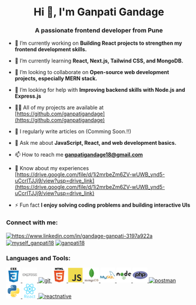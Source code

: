 <h1 align="center">Hi 👋, I'm Ganpati Gandage</h1>
<h3 align="center">A passionate frontend developer from Pune</h3>

- 🔭 I’m currently working on **Building React projects to strengthen my frontend development skills.**

- 🌱 I’m currently learning **React, Next.js, Tailwind CSS, and MongoDB.**

- 👯 I’m looking to collaborate on **Open-source web development projects, especially MERN stack.**

- 🤝 I’m looking for help with **Improving backend skills with Node.js and Express.js**

- 👨‍💻 All of my projects are available at [https://github.com/ganpatigandage](https://github.com/ganpatigandage)

- 📝 I regularly write articles on (Comming Soon.!!)

- 💬 Ask me about **JavaScript, React, and web development basics.**

- 📫 How to reach me **ganpatigandage18@gmail.com**

- 📄 Know about my experiences [https://drive.google.com/file/d/1i2mrbeZm6ZV-wUWB_ynd5-uCcrITJJj9/view?usp=drive_link](https://drive.google.com/file/d/1i2mrbeZm6ZV-wUWB_ynd5-uCcrITJJj9/view?usp=drive_link)

- ⚡ Fun fact **I enjoy solving coding problems and building interactive UIs**

<h3 align="left">Connect with me:</h3>
<p align="left">
<a href="https://linkedin.com/in/https://www.linkedin.com/in/gandage-ganpati-3197a922a" target="blank"><img align="center" src="https://raw.githubusercontent.com/rahuldkjain/github-profile-readme-generator/master/src/images/icons/Social/linked-in-alt.svg" alt="https://www.linkedin.com/in/gandage-ganpati-3197a922a" height="30" width="40" /></a>
<a href="https://instagram.com/myself_ganpati18" target="blank"><img align="center" src="https://raw.githubusercontent.com/rahuldkjain/github-profile-readme-generator/master/src/images/icons/Social/instagram.svg" alt="myself_ganpati18" height="30" width="40" /></a>
<a href="https://www.leetcode.com/ganpati18" target="blank"><img align="center" src="https://raw.githubusercontent.com/rahuldkjain/github-profile-readme-generator/master/src/images/icons/Social/leet-code.svg" alt="ganpati18" height="30" width="40" /></a>
</p>

<h3 align="left">Languages and Tools:</h3>
<p align="left"> <a href="https://www.w3schools.com/css/" target="_blank" rel="noreferrer"> <img src="https://raw.githubusercontent.com/devicons/devicon/master/icons/css3/css3-original-wordmark.svg" alt="css3" width="40" height="40"/> </a> <a href="https://expressjs.com" target="_blank" rel="noreferrer"> <img src="https://raw.githubusercontent.com/devicons/devicon/master/icons/express/express-original-wordmark.svg" alt="express" width="40" height="40"/> </a> <a href="https://git-scm.com/" target="_blank" rel="noreferrer"> <img src="https://www.vectorlogo.zone/logos/git-scm/git-scm-icon.svg" alt="git" width="40" height="40"/> </a> <a href="https://www.w3.org/html/" target="_blank" rel="noreferrer"> <img src="https://raw.githubusercontent.com/devicons/devicon/master/icons/html5/html5-original-wordmark.svg" alt="html5" width="40" height="40"/> </a> <a href="https://developer.mozilla.org/en-US/docs/Web/JavaScript" target="_blank" rel="noreferrer"> <img src="https://raw.githubusercontent.com/devicons/devicon/master/icons/javascript/javascript-original.svg" alt="javascript" width="40" height="40"/> </a> <a href="https://www.mongodb.com/" target="_blank" rel="noreferrer"> <img src="https://raw.githubusercontent.com/devicons/devicon/master/icons/mongodb/mongodb-original-wordmark.svg" alt="mongodb" width="40" height="40"/> </a> <a href="https://www.mysql.com/" target="_blank" rel="noreferrer"> <img src="https://raw.githubusercontent.com/devicons/devicon/master/icons/mysql/mysql-original-wordmark.svg" alt="mysql" width="40" height="40"/> </a> <a href="https://nodejs.org" target="_blank" rel="noreferrer"> <img src="https://raw.githubusercontent.com/devicons/devicon/master/icons/nodejs/nodejs-original-wordmark.svg" alt="nodejs" width="40" height="40"/> </a> <a href="https://www.php.net" target="_blank" rel="noreferrer"> <img src="https://raw.githubusercontent.com/devicons/devicon/master/icons/php/php-original.svg" alt="php" width="40" height="40"/> </a> <a href="https://postman.com" target="_blank" rel="noreferrer"> <img src="https://www.vectorlogo.zone/logos/getpostman/getpostman-icon.svg" alt="postman" width="40" height="40"/> </a> <a href="https://www.python.org" target="_blank" rel="noreferrer"> <img src="https://raw.githubusercontent.com/devicons/devicon/master/icons/python/python-original.svg" alt="python" width="40" height="40"/> </a> <a href="https://reactjs.org/" target="_blank" rel="noreferrer"> <img src="https://raw.githubusercontent.com/devicons/devicon/master/icons/react/react-original-wordmark.svg" alt="react" width="40" height="40"/> </a> <a href="https://reactnative.dev/" target="_blank" rel="noreferrer"> <img src="https://reactnative.dev/img/header_logo.svg" alt="reactnative" width="40" height="40"/> </a> </p>
